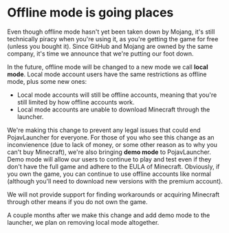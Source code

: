 # Offline mode is going places

Even though offline mode hasn't yet been taken down by Mojang, it's still technically piracy when you're using it, as you're getting the game for free (unless you bought it). Since GitHub and Mojang are owned by the same company, it's time we announce that we're putting our foot down.

In the future, offline mode will be changed to a new mode we call **local mode**. Local mode account users have the same restrictions as offline mode, plus some new ones:

* Local mode accounts will still be offline accounts, meaning that you're still limited by how offline accounts work.
* Local mode accounts are unable to download Minecraft through the launcher.

We're making this change to prevent any legal issues that could end PojavLauncher for everyone. For those of you who see this change as an inconvienence (due to lack of money, or some other reason as to why you can't buy Minecraft), we're also bringing **demo mode** to PojavLauncher. Demo mode will allow our users to continue to play and test even if they don't have the full game and adhere to the EULA of Minecraft. Obviously, if you own the game, you can continue to use offline accounts like normal (although you'll need to download new versions with the premium account).

We will not provide support for finding workarounds or acquiring Minecraft through other means if you do not own the game.

A couple months after we make this change and add demo mode to the launcher, we plan on removing local mode altogether.
